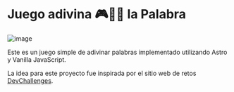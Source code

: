 # Juego adivina 🎮🔮🔠 la Palabra
![image](https://github.com/JuanCarlos-27/juego-adivina-palabra/assets/110681873/b1082a46-3002-44a4-96ce-e01a97136a29)

Este es un juego simple de adivinar palabras implementado utilizando Astro y Vanilla JavaScript.


La idea para este proyecto fue inspirada por el sitio web de retos [DevChallenges](https://devchallenges.io/challenges).
